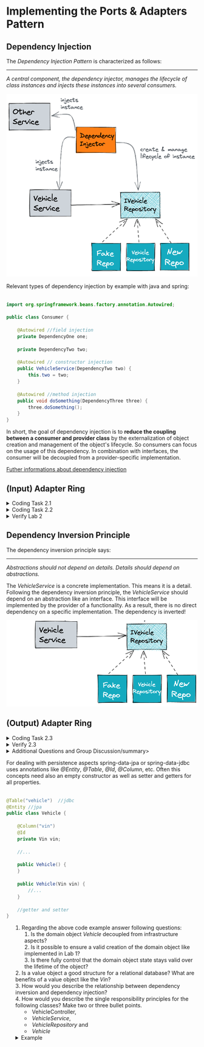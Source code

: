 # Implementing the Ports & Adapters Pattern

## Dependency Injection

The _Dependency Injection Pattern_ is characterized as follows:

---
_A central component, the dependency injector, manages the lifecycle of class instances and injects these instances into
several consumers._

![Dependency injection](../img/di.png)

Relevant types of dependency injection by example with java and spring:

```java

import org.springframework.beans.factory.annotation.Autowired;

public class Consumer {

    @Autowired //field injection
    private DependencyOne one;

    private DependencyTwo two;

    @Autowired // constructor injection
    public VehicleService(DependencyTwo two) {
        this.two = two;
    }

    @Autowired //method injection
    public void doSomething(DependencyThree three) {
        three.doSomething();
    }
}
```

In short, the goal of dependency injection is to **reduce the coupling between a consumer and provider class** by the
externalization of object creation and management of the object's lifecycle. So consumers can focus on the usage of
this dependency. In combination with interfaces, the consumer will be decoupled from a provider-specific implementation.

[Futher informations about dependency injection](https://martinfowler.com/articles/dipInTheWild.html)

## (Input) Adapter Ring

<details>
   <summary>Coding Task 2.1</summary>

<b>Create a HTTP Input Adapter and Connect It to the Domain</b>
<br/>
The class-stereotype <i>Controller</i> is the place to
<ul>
   <li>implement HTTP-based inbound into our application,</li>
   <li>wiring incoming use cases to execute domain functionality and,</li>
   <li>transform domain-related exceptions to HTTP status codes.</li>
</ul>

<ol>
<il>Create a <i>VehicleController</i> and place it in the designated package</il>
<il>Implement the REST endpoint <i>/vehicle/{vin}</i> and return a hard-coded vehicle object. Use following method
   signature and the below value for the vin.</il>
<il>Ignore any framework specific annotations and configurations</il>

```java

WP0ZZZ99ZTS392155

```

</ol>

<details>
   <summary>Java</summary>

```java

public Vehicle readVehicle(String vin) {...}

```

</details>

<details>
   <summary>Kotlin</summary>

```kotlin

fun readVehicle(vin: String): Vehicle {...}

```

</details>

<details>
   <summary>C#</summary>

```java

public VehicleRootEntity ReadVehicle(string vin) {...} 

```

</details>

</details>

<details>
   <summary>Coding Task 2.2</summary>

   <b>Call the Domain</b>

   <ol>
      <li>Create the incoming use case <i>VehicleQuery</i> with the method</li>
      <li>Replace the hard-coded <i>Vehicle</i> within <i>VehicleController</i> with the usage of <i>VehicleQuery</i></li>
      <li>The dependency between <i>VehicleController</i> and <i>VehicleQuery</i> should be resolved via <i>constructor injection</i></li>
      <li>The <i>VehicleService</i> should implement the usecase <i>VehicleQuery</i></li>
   </ol>

<details>
   <summary>Java</summary>

```java

Vehicle findByVin(Vin vin);

```

</details>
<details>
<summary>Kotlin</summary>

```kotlin

fun findByVin(vin: Vin): Vehicle

```

</details>

<details>
<summary>C#</summary>

```java

VehicleRootEntity FindByVin(string vin) {...} 

```

</details>

</details>

<details>
<summary>Verify Lab 2</summary>


<b>RUN</b> InputAdapter_Task_2_1_2_2
<br/>
<b>RUN</b> ArchitectureTest_Task_2_1_2_2

</details>

## Dependency Inversion Principle

The dependency inversion principle says:

---
_Abstractions should not depend on details. Details should depend on abstractions._

The _VehicleService_ is a concrete implementation. This means it is a detail. Following the dependency inversion
principle, the _VehicleService_ should depend on an abstraction like an interface. 
This interface will be implemented by the provider of a functionality. As a result, there is no direct dependency on a 
specific implementation. The dependency is inverted!

![Dependency Inversion Principle](../img/dependency-inversion.png)

## (Output) Adapter Ring

<details>
   <summary>Coding Task 2.3</summary>
   <b>Introduce a Outgoing Use Case and Create a Database Adapter</b>

   The class-stereotype <i>Repository</i> is the place to
   <ul>
      <li>wire a JdbcRepository or JpaRepository,</li>
      <li>connect to a database with plain jdbc,</li>
      <li>define and execute sql statements as well as</li>
      <li>handle sql errors.</li>
   </ul>
   
   <ol>
      <li>Create the outgoing usecase <i>VehicleDbQuery</i> with the method</li>
      <li>Create the repository <i>VehicleRepository</i> and place it in the designated package</li>
      <li>The repository should implement <i>VehicleDbQuery</i> and should return a hard-coded <i>Vehicle</i> instance</li>
      <li>Replace the hard-coded <i>Vehicle</i> within <i>VehicleService</i> with the usage of <i>VehicleDbQuery</i></li>
      <li>The dependency between <i>VehicleService</i> and <i>VehicleDbQuery</i> should be resolved via <i>constructor injection</i></li>
   </ol>

<details>
   <summary>Java</summary>

```java

Vehicle findVehicleByVin(Vin vin);

```

</details>

<details>
   <summary>Kotlin</summary>

```kotlin

fun findVehicleByVin(vin: Vin): Vehicle

```
</details>

<details>
   <summary>C#</summary>

```java

VehicleRootEntity FindVehicleByVin(Vin vin) {...} 

```

</details>

</details>

<details>
   <summary>Verify 2.3</summary>
   <b>RUN</b> OutputAdapter_Task_2_3
   <br/>
   <b>RUN</b> ArchitectureTest_Task_2_3
</details>

<details>
   <summary>Additional Questions and Group Discussion/summary>

For dealing with persistence aspects spring-data-jpa or spring-data-jdbc uses annotations like
<i>@Entity</i>, <i>@Table</i>, <i>@Id</i>, <i>@Column</i>, etc. Often this concepts need also an empty constructor as
well as setter and getters for all properties.

```java

@Table("vehicle")  //jdbc
@Entity //jpa
public class Vehicle {

    @Column("vin")
    @Id
    private Vin vin;

    //...

    public Vehicle() {
    }

    public Vehicle(Vin vin) {
        //...
    }

    //getter and setter
}

```
<ol>
   <li>
      Regarding the above code example answer following questions:
      <ol>
         <li>Is the domain object <i>Vehicle</i> decoupled from infrastructure aspects?</li>
         <li>Is it possible to ensure a valid creation of the domain object like implemented in Lab 1?</li>
         <li>Is there fully control that the domain object state stays valid over the lifetime of the object?</li>
      </ol>
   </li>
   <li>
      Is a value object a good structure for a relational database? What are benefits of a value object like the <i>Vin</i>?
   </li>
   <li>
      How would you describe the relationship between dependency inversion and dependency injection?
   </li>
   <li>
      How would you describe the single responsibility principles for the following classes? Make two or three bullet
      points.
      <ul>
         <li><i></i>VehicleController</i>,</li>
         <li><i>VehicleService</i>,</li>
         <li><i>VehicleRepository</i> and</li>
         <li><i>Vehicle</i></li>
      </ul>
      <details>
         <summary>Example</summary>
         The responsibility of <i>VehicleController</i> with the stereoytpe <i>Controller</i> is:
         <ul>
            <li>...</li>
            <li>...</li>
            <li>...</li>
         </ul>
      </details>
   </li>
</ol>